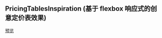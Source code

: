 ## PricingTablesInspiration (基于 flexbox 响应式的创意定价表效果)

[预览](https://cl9000.gitee.io/web-code/web-library/PricingTablesInspiration/)